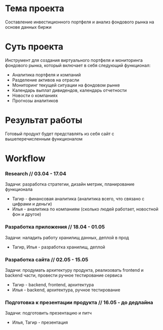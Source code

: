 # Тема проекта
Составление инвестиционного портфеля и анализ фондового рынка на основе данных биржи

# Суть проекта
Инструмент для создания виртуального портфеля и мониторинга фондового рынка, который включает в себя следующий функционал: 
  * Аналитика портфеля и компаний
  * Разделение активов на отрасли
  * Мониторинг текущей ситуации на фондовом рынке
  * Календарь выплат дивидендов, календарь отчетности
  * Новости о компаниях
  * Прогнозы аналитиков

# Результат работы
Готовый продукт будет представлять из себя сайт с вышеперечисленным функционалом

# Workflow
### **Research** // 03.04 - 17.04  <br/>
Задачи: разработка стратегии, дизайн метрик, планирование функционала <br/>
  * Тагир - финансовая аналитика (аналитика всего, что связано с цифрами и деньги)
  * Илья - аналитика по компаниям (сколько людей работает, новостной фон и другое)

### **Разработка приложения** // 18.04 - 01.05  <br/>
Задачи: наладить работу хранилищ данных, деплой в прод
  * Тагир, Илья - разработка хранилищ, деплой

### **Разработка сайта** // 02.05 - 15.05  <br/>
Задачи: продумать архитектуру продукта, реализовать frontend и backend части, провести ручное тестирование сервиса
  * Тагир - backend, frontend, архитектура
  * Илья - backend, архитектура, ручное тестирование

### **Подготовка к презентации продукта** // 16.05 - до дедлайна  <br/>
Задачи: подготовить презентацию и питч
  * Илья, Тагир - презентация

